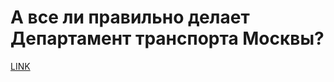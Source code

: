 # А все ли правильно делает Департамент транспорта Москвы?



[LINK](https://varlamov.ru/927197.html)